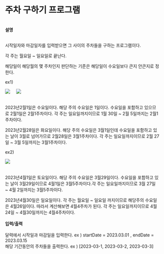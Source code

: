   <h1>주차 구하기 프로그램</h1><br/>
<strong>설명</strong><br/><br/>
<p>시작일자와 마감일자를 입력받으면 그 사이의 주차들을 구하는 프로그램이다.</p>
<p>각 주는 월요일 ~ 일요일로 끝난다. </p>
<p>해당일이 해당월의 몇 주차인지 판단하는 기준은 해당일이 수요일보다 큰지 안큰지로 정한다.</p>

<p>ex1)</p>
<img src="https://github.com/Pinguri/Java-Study/assets/138184563/9d76e1d2-50c6-45fe-8343-c08c26f82957">
&nbsp;&nbsp;&nbsp;
<img src="https://github.com/Pinguri/Java-Study/assets/138184563/a54d8ec2-03bb-42e3-91af-753055e901aa">
<br/><br/>
<p>2023년2월1일은 수요일이다. 해당 주의 수요일은 1일이다. 수요일을 포함하고 있으므로 2월1일은 2월1주차이다. 각 주는 일요일까지이므로 1월 30일 ~ 2월 5일까지는 2월1주차이다.</p>
<p>2023년2월28일은 화요일이다. 해당 주의 수요일은 3월1일인데 수요일을 포함하고 있는 날이 3월로 넘어가므로 2월28일은 3월1주차이다. 각 주는 일요일까지이므로 2월 27일 ~ 3월 5일까지는 3월1주차이다. </p>
<p>ex2)</p>
<img src="https://github.com/Pinguri/Java-Study/assets/138184563/bcee9c65-cbb7-4e6e-8972-55d63b23e7de">&nbsp;&nbsp;&nbsp;<br/><br/>
<p>2023년4월1일은 토요일이다. 해당 주의 수요일은 3월29일이다. 수요일을 포함하고 있는 날이 3월29일이므로 4월1일은 3월5주차이다.각 주는 일요일까지이므로 3월 27일 ~ 4월 2일까지는 3월5주차이다.</p>
<p>2023년4월30일은 일요일이다. 각 주는 월요일 ~ 일요일 까지이므로 해당주의 수요일은 4월26일이다. 따라서 계산해보면 4월4주차가 된다. 각 주는 일요일까지이므로 4월 24일 ~ 4월30일까지는 4월4주차이다.
<br/><br/>
<strong>입력/출력</strong><br/><br/>
달력에서 시작일과 마감일을 입력한다.   ex ) startDate = 2023.03.01 , endDate = 2023.03.15<br/> 
해당 기간동안의 주차들을 출력한다.     ex ) [2023-03-1, 2023-03-2, 2023-03-3]
 
       
         